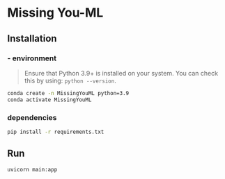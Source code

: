 # Missing You-ML

## Installation
### - environment
> Ensure that Python 3.9+ is installed on your system. You can check this by using: `python --version`.  

```bash
conda create -n MissingYouML python=3.9
conda activate MissingYouML
```
### dependencies
```bash
pip install -r requirements.txt
```

## Run
```bash
uvicorn main:app
```